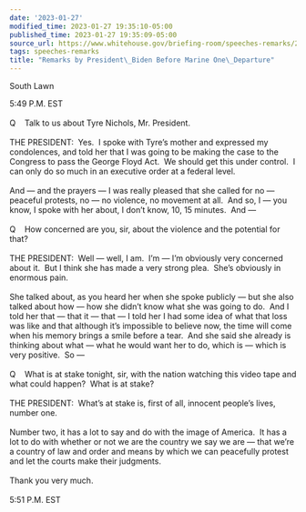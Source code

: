 ```yaml
---
date: '2023-01-27'
modified_time: 2023-01-27 19:35:10-05:00
published_time: 2023-01-27 19:35:09-05:00
source_url: https://www.whitehouse.gov/briefing-room/speeches-remarks/2023/01/27/remarks-by-president-biden-before-marine-one-departure-27/
tags: speeches-remarks
title: "Remarks by President\_Biden Before Marine One\_Departure"
---
```

 
South Lawn

5:49 P.M. EST  
   
Q    Talk to us about Tyre Nichols, Mr. President.  
   
THE PRESIDENT:  Yes.  I spoke with Tyre’s mother and expressed my
condolences, and told her that I was going to be making the case to the
Congress to pass the George Floyd Act.  We should get this under
control.  I can only do so much in an executive order at a federal
level.   
   
And — and the prayers — I was really pleased that she called for no —
peaceful protests, no — no violence, no movement at all.  And so, I —
you know, I spoke with her about, I don’t know, 10, 15 minutes.  And —  
   
Q    How concerned are you, sir, about the violence and the potential
for that?  
   
THE PRESIDENT:  Well — well, I am.  I’m — I’m obviously very concerned
about it.  But I think she has made a very strong plea.  She’s obviously
in enormous pain.   
   
She talked about, as you heard her when she spoke publicly — but she
also talked about how — how she didn’t know what she was going to do. 
And I told her that — that it — that — I told her I had some idea of
what that loss was like and that although it’s impossible to believe
now, the time will come when his memory brings a smile before a tear. 
And she said she already is thinking about what — what he would want her
to do, which is — which is very positive.  So —  
   
Q    What is at stake tonight, sir, with the nation watching this video
tape and what could happen?  What is at stake?  
   
THE PRESIDENT:  What’s at stake is, first of all, innocent people’s
lives, number one.   
   
Number two, it has a lot to say and do with the image of America.  It
has a lot to do with whether or not we are the country we say we are —
that we’re a country of law and order and means by which we can
peacefully protest and let the courts make their judgments.  
   
Thank you very much.      
   
5:51 P.M. EST     
